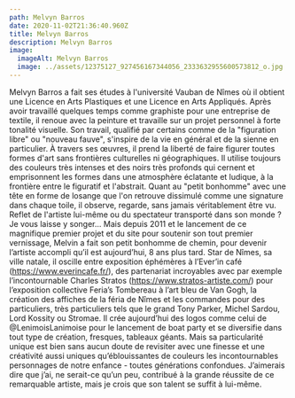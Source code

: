 ```yaml
---
path: Melvyn Barros
date: 2020-11-02T21:36:40.960Z
title: Melvyn Barros
description: Melvyn Barros
image:
  imageAlt: Melvyn Barros
  image: ../assets/12375127_927456167344056_2333632955600573812_o.jpg
---
```

Melvyn Barros a fait ses études à l&#39;université Vauban de Nîmes où il obtient une
Licence en Arts Plastiques et une Licence en Arts Appliqués. Après avoir travaillé
quelques temps comme graphiste pour une entreprise de textile, il renoue avec la
peinture et travaille sur un projet personnel à forte tonalité visuelle. Son travail,
qualifié par certains comme de la &quot;figuration libre&quot; ou &quot;nouveau fauve&quot;, s&#39;inspire de la
vie en général et de la sienne en particulier. À travers ses œuvres, il prend la liberté
de faire figurer toutes formes d&#39;art sans frontières culturelles ni géographiques. Il
utilise toujours des couleurs très intenses et des noirs très profonds qui cernent et
emprisonnent les formes dans une atmosphère éclatante et ludique, à la frontière
entre le figuratif et l&#39;abstrait.
Quant au &quot;petit bonhomme&quot; avec une tête en forme de losange que l&#39;on retrouve
dissimulé comme une signature dans chaque toile, il observe, regarde, sans jamais
véritablement être vu. Reflet de l&#39;artiste lui-même ou du spectateur transporté dans
son monde ? Je vous laisse y songer...
Mais depuis 2011 et le lancement de ce magnifique premier projet et du site pour
soutenir son tout premier vernissage, Melvin a fait son petit bonhomme de chemin,
pour devenir l’artiste accompli qu’il est aujourd’hui, 8 ans plus tard. Star de Nîmes, sa
ville natale, il oscille entre exposition éphémères à l’Ever’in café
(https://www.everincafe.fr/), des partenariat incroyables avec par exemple
l’incontournable Charles Stratos (https://www.stratos-artiste.com/) pour l’exposition
collective Feria’s Tombereau à l’art bleu de Van Gogh, la création des affiches de la
féria de Nîmes et les commandes pour des particuliers, très particuliers tels que le
grand Tony Parker, Michel Sardou, Lord Kossity ou Stromae.
Il crée aujourd’hui des logos comme celui de @LenimoisLanimoise pour le
lancement de boat party et se diversifie dans tout type de création, fresques,
tableaux géants. Mais sa particularité unique est bien sans aucun doute de revisiter
avec une finesse et une créativité aussi uniques qu’éblouissantes de couleurs les
incontournables personnages de notre enfance - toutes générations confondues.
J’aimerais dire que j’ai, ne serait-ce qu’un peu, contribué à la grande réussite de ce
remarquable artiste, mais je crois que son talent se suffit à lui-même.